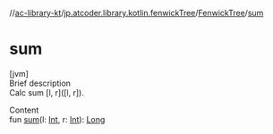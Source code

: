 //[ac-library-kt](../../index.md)/[jp.atcoder.library.kotlin.fenwickTree](../index.md)/[FenwickTree](index.md)/[sum](sum.md)



# sum  
[jvm]  
Brief description  
Calc sum [l, r]([l, r]).  
  
  
Content  
fun [sum](sum.md)(l: [Int](https://kotlinlang.org/api/latest/jvm/stdlib/kotlin/-int/index.html), r: [Int](https://kotlinlang.org/api/latest/jvm/stdlib/kotlin/-int/index.html)): [Long](https://kotlinlang.org/api/latest/jvm/stdlib/kotlin/-long/index.html)  



